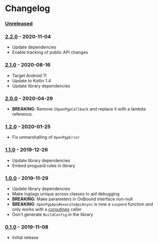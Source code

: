 # Changelog

### [Unreleased]

### [2.2.0] - 2020-11-04
- Update dependencies
- Enable tracking of public API changes

### [2.1.0] - 2020-08-16
- Target Android 11
- Update to Kotlin 1.4
- Update library dependencies

### [2.0.0] - 2020-04-29
- **BREAKING**: Remove `IOpenPgpCallback` and replace it with a lambda reference.

### [1.2.0] - 2020-01-25
- Fix unmarshalling of `OpenPgpError`

### [1.1.0] - 2019-12-26
- Update library dependencies
- Embed proguard rules in library

### [1.0.0] - 2019-11-29
- Update library dependencies
- Make logtags unique across classes to aid debugging
- **BREAKING**: Make parameters in OnBound interface non-null
- **BREAKING**: `OpenPgpApi#executeApiAsync` is now a `suspend` function and only works with a [coroutines](https://github.com/kotlin/kotlinx.coroutines) caller
- Don't generate `BuildConfig` in the library

### [0.1.0] - 2019-11-08
- Initial release

[Unreleased]: https://github.com/android-password-store/openpgp-ktx/compare/2.2.0...HEAD
[2.2.0]: https://github.com/android-password-store/openpgp-ktx/releases/2.2.0
[2.1.0]: https://github.com/android-password-store/openpgp-ktx/releases/2.1.0
[2.0.0]: https://github.com/android-password-store/openpgp-ktx/releases/2.0.0
[1.2.0]: https://github.com/android-password-store/openpgp-ktx/releases/1.2.0
[1.1.0]: https://github.com/android-password-store/openpgp-ktx/releases/1.1.0
[1.0.0]: https://github.com/android-password-store/openpgp-ktx/releases/1.0.0
[0.1.0]: https://github.com/android-password-store/openpgp-ktx/releases/0.1.0
